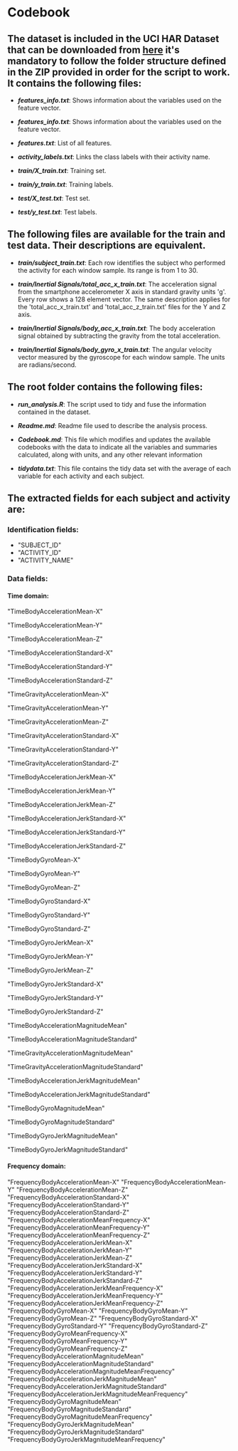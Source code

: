 # Codebook

## The dataset is included in the UCI HAR Dataset that can be downloaded from [here](https://d396qusza40orc.cloudfront.net/getdata%2Fprojectfiles%2FUCI%20HAR%20Dataset.zip) it's mandatory to follow the folder structure defined in the ZIP provided in order for the script to work. It contains the following files:

* **_features_info.txt_**: Shows information about the variables used on the feature vector.

* **_features_info.txt_**: Shows information about the variables used on the feature vector.

* **_features.txt_**: List of all features.

* **_activity_labels.txt_**: Links the class labels with their activity name.

* **_train/X_train.txt_**: Training set.

* **_train/y_train.txt_**: Training labels.

* **_test/X_test.txt_**: Test set.

* **_test/y_test.txt_**: Test labels.

## The following files are available for the train and test data. Their descriptions are equivalent. 

* **_train/subject_train.txt_**: Each row identifies the subject who performed the activity for each window sample. Its range is from 1 to 30. 

* **_train/Inertial Signals/total_acc_x_train.txt_**: The acceleration signal from the smartphone accelerometer X axis in standard gravity units 'g'. Every row shows a 128 element vector. The same description applies for the 'total_acc_x_train.txt' and 'total_acc_z_train.txt' files for the Y and Z axis. 

* **_train/Inertial Signals/body_acc_x_train.txt_**: The body acceleration signal obtained by subtracting the gravity from the total acceleration. 

* **_train/Inertial Signals/body_gyro_x_train.txt_**: The angular velocity vector measured by the gyroscope for each window sample. The units are radians/second. 

## The root folder contains the following files:

* **_run_analysis.R_**: The script used to tidy and fuse the information contained in the dataset. 

* **_Readme.md_**: Readme file used to describe the analysis process. 

* **_Codebook.md_**: This file which modifies and updates the available codebooks with the data to indicate all the variables and summaries calculated, along with units, and any other relevant information 

* **_tidydata.txt_**: This file contains the tidy data set with the average of each variable for each activity and each subject. 

## The extracted fields for each subject and activity are:
### Identification fields:
* "SUBJECT_ID"
* "ACTIVITY_ID"                                        
* "ACTIVITY_NAME" 
### Data fields:
#### Time domain:
"TimeBodyAccelerationMean-X"

"TimeBodyAccelerationMean-Y"

"TimeBodyAccelerationMean-Z"

"TimeBodyAccelerationStandard-X"

"TimeBodyAccelerationStandard-Y"                 

"TimeBodyAccelerationStandard-Z"

"TimeGravityAccelerationMean-X"

"TimeGravityAccelerationMean-Y"

"TimeGravityAccelerationMean-Z"

"TimeGravityAccelerationStandard-X"                   

"TimeGravityAccelerationStandard-Y"                  

"TimeGravityAccelerationStandard-Z"                

"TimeBodyAccelerationJerkMean-X"                     

"TimeBodyAccelerationJerkMean-Y"

"TimeBodyAccelerationJerkMean-Z"

"TimeBodyAccelerationJerkStandard-X"                  

"TimeBodyAccelerationJerkStandard-Y"                 

"TimeBodyAccelerationJerkStandard-Z"                  

"TimeBodyGyroMean-X"

"TimeBodyGyroMean-Y"

"TimeBodyGyroMean-Z"

"TimeBodyGyroStandard-X"

"TimeBodyGyroStandard-Y"

"TimeBodyGyroStandard-Z"

"TimeBodyGyroJerkMean-X"

"TimeBodyGyroJerkMean-Y"

"TimeBodyGyroJerkMean-Z"

"TimeBodyGyroJerkStandard-X"

"TimeBodyGyroJerkStandard-Y"

"TimeBodyGyroJerkStandard-Z"

"TimeBodyAccelerationMagnitudeMean"           

"TimeBodyAccelerationMagnitudeStandard"          

"TimeGravityAccelerationMagnitudeMean"  

"TimeGravityAccelerationMagnitudeStandard" 

"TimeBodyAccelerationJerkMagnitudeMean" 

"TimeBodyAccelerationJerkMagnitudeStandard" 

"TimeBodyGyroMagnitudeMean"

"TimeBodyGyroMagnitudeStandard"

"TimeBodyGyroJerkMagnitudeMean"

"TimeBodyGyroJerkMagnitudeStandard"

#### Frequency domain:
"FrequencyBodyAccelerationMean-X"
"FrequencyBodyAccelerationMean-Y"
"FrequencyBodyAccelerationMean-Z"
"FrequencyBodyAccelerationStandard-X"                 
"FrequencyBodyAccelerationStandard-Y"                
"FrequencyBodyAccelerationStandard-Z"                 
"FrequencyBodyAccelerationMeanFrequency-X"           
"FrequencyBodyAccelerationMeanFrequency-Y"            
"FrequencyBodyAccelerationMeanFrequency-Z"           
"FrequencyBodyAccelerationJerkMean-X"                 
"FrequencyBodyAccelerationJerkMean-Y"                
"FrequencyBodyAccelerationJerkMean-Z"                 
"FrequencyBodyAccelerationJerkStandard-X"            
"FrequencyBodyAccelerationJerkStandard-Y"             
"FrequencyBodyAccelerationJerkStandard-Z"            
"FrequencyBodyAccelerationJerkMeanFrequency-X"        
"FrequencyBodyAccelerationJerkMeanFrequency-Y"       
"FrequencyBodyAccelerationJerkMeanFrequency-Z"        
"FrequencyBodyGyroMean-X"
"FrequencyBodyGyroMean-Y"
"FrequencyBodyGyroMean-Z"
"FrequencyBodyGyroStandard-X"
"FrequencyBodyGyroStandard-Y"
"FrequencyBodyGyroStandard-Z"
"FrequencyBodyGyroMeanFrequency-X"                   
"FrequencyBodyGyroMeanFrequency-Y"
"FrequencyBodyGyroMeanFrequency-Z"                   
"FrequencyBodyAccelerationMagnitudeMean"              
"FrequencyBodyAccelerationMagnitudeStandard"         
"FrequencyBodyAccelerationMagnitudeMeanFrequency"     
"FrequencyBodyAccelerationJerkMagnitudeMean"         
"FrequencyBodyAccelerationJerkMagnitudeStandard"      
"FrequencyBodyAccelerationJerkMagnitudeMeanFrequency"
"FrequencyBodyGyroMagnitudeMean"
"FrequencyBodyGyroMagnitudeStandard"                 
"FrequencyBodyGyroMagnitudeMeanFrequency"             
"FrequencyBodyGyroJerkMagnitudeMean"                 
"FrequencyBodyGyroJerkMagnitudeStandard"              
"FrequencyBodyGyroJerkMagnitudeMeanFrequency"  

